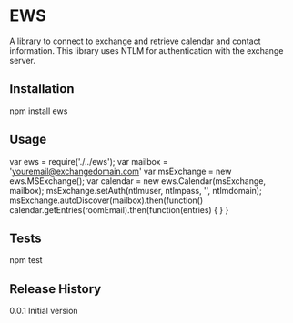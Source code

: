 EWS
====
A library to connect to exchange and retrieve calendar and contact information. 
This library uses NTLM for authentication with the exchange server.

## Installation
npm install ews

## Usage
var ews = require('./../ews');
var mailbox = 'youremail@exchangedomain.com'
var msExchange = new ews.MSExchange();
var calendar = new ews.Calendar(msExchange, mailbox);
msExchange.setAuth(ntlmuser, ntlmpass, '', ntlmdomain);
msExchange.autoDiscover(mailbox).then(function()
      calendar.getEntries(roomEmail).then(function(entries) {
      }
}

## Tests
npm test

## Release History
0.0.1 Initial version
